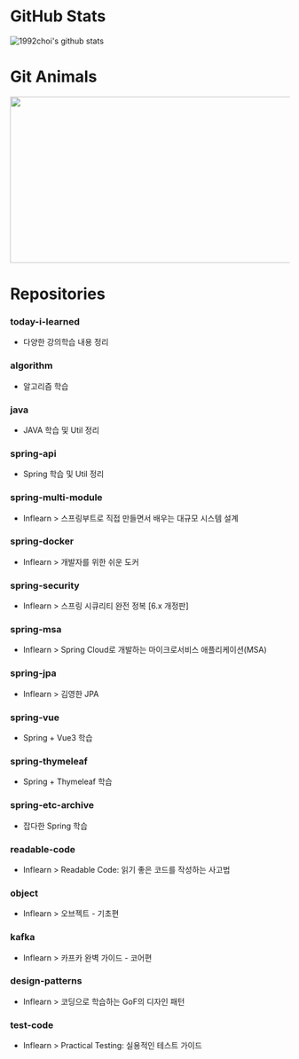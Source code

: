 # GitHub Stats
![1992choi's github stats](https://github-readme-stats.vercel.app/api?username=1992choi&show_icons=true&theme=dark)

# Git Animals
<a href="https://www.gitanimals.org/en_US?utm_medium=image&utm_source=1992choi&utm_content=farm">
<img
  src="https://render.gitanimals.org/farms/1992choi"
  width="600"
  height="300"
/>
</a>

# Repositories
### today-i-learned
- 다양한 강의학습 내용 정리

### algorithm
- 알고리즘 학습  

### java
- JAVA 학습 및 Util 정리

### spring-api
- Spring 학습 및 Util 정리

### spring-multi-module
- Inflearn > 스프링부트로 직접 만들면서 배우는 대규모 시스템 설계

### spring-docker
- Inflearn > 개발자를 위한 쉬운 도커

### spring-security
- Inflearn > 스프링 시큐리티 완전 정복 [6.x 개정판]

### spring-msa
- Inflearn > Spring Cloud로 개발하는 마이크로서비스 애플리케이션(MSA)

### spring-jpa
- Inflearn > 김영한 JPA

### spring-vue
- Spring + Vue3 학습

### spring-thymeleaf
- Spring + Thymeleaf 학습

### spring-etc-archive
- 잡다한 Spring 학습

### readable-code
- Inflearn > Readable Code: 읽기 좋은 코드를 작성하는 사고법

### object
- Inflearn > 오브젝트 - 기초편

### kafka
- Inflearn > 카프카 완벽 가이드 - 코어편

### design-patterns
- Inflearn > 코딩으로 학습하는 GoF의 디자인 패턴

### test-code
- Inflearn > Practical Testing: 실용적인 테스트 가이드

